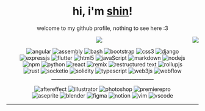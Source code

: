 
<h1 align="center">hi, i'm <a href="https://yuna0x0.com">shin</a>!</h1>
<p align="center">welcome to my github profile, nothing to see here :3</p>

<div>
  <div align="center">
    <img src="https://media.tenor.com/wv7Rwz7ePHQAAAAi/lain-iwakura.gif" align="right">
  </div>
</div>
<div align="center">
  <a>
    <img src="https://lanyard.kyrie25.dev/api/802819019631099934?imgStyle=circle&animatedDecoration=true&hideProfile=false&showDisplayName=true&showBanner=animated&bannerFilter=blur(2px)%20brightness(0.2)&waveColor=transparent&gradient=7E37F9-B48EF7-E568C4&waveSpotifyColor=transparent&borderRadius=20px&hideStatus=true&idleMessage=probably%20doing%20something%20else..." />
  </a>
  
  <p align="center"><img src="https://img.shields.io/badge/Angular-%23DD0031.svg?logo=angular&logoColor=white" alt="angular"/> <img src="https://custom-icon-badges.demolab.com/badge/Assembly-525252.svg?logo=asm-hex&logoColor=white" alt="assembly"/> <img src="https://img.shields.io/badge/Bash-121011.svg?logo=gnu-bash&logoColor=white" alt="bash"/> <img src="https://img.shields.io/badge/Bootstrap-%238511FA.svg?logo=bootstrap&logoColor=white" alt="bootstrap"/> <img src="https://img.shields.io/badge/CSS3-%231572B6.svg?logo=css3&logoColor=white" alt="css3"/> <img src="https://img.shields.io/badge/Django-%23092E20.svg?logo=django&logoColor=white" alt="django"/>
  <br>
  <img src="https://img.shields.io/badge/Express.js-%23404d59.svg?logo=express&logoColor=%2361DAFB" alt="expressjs"/> <img src="https://img.shields.io/badge/Flutter-%2302569B.svg?logo=Flutter&logoColor=white" alt="flutter"/> <img src="https://img.shields.io/badge/HTML5-%23E34F26.svg?logo=html5&logoColor=white" alt="html5"/> <img src="https://img.shields.io/badge/JavaScript-F7DF1E.svg?logo=javascript&logoColor=black" alt="javaScript" /> <img src="https://img.shields.io/badge/Markdown-%23000000.svg?logo=markdown&logoColor=white" alt="markdown"/> <img src="https://img.shields.io/badge/Node.js-43853D.svg?logo=node.js&logoColor=white" alt="nodejs"/>
  <br>
  <img src="https://img.shields.io/badge/NPM-%23CB3837.svg?logo=npm&logoColor=white" alt="npm"/> <img src="https://img.shields.io/badge/Python-14354C.svg?logo=python&logoColor=white" alt="python"/> <img src="https://img.shields.io/badge/React-%2320232a.svg?logo=react&logoColor=%2361DAFB" alt="react"/> <img src="https://img.shields.io/badge/Remix-%23000.svg?logo=remix&logoColor=white" alt="remix"/> <img src="https://img.shields.io/badge/Restructured Text-3a4148.svg?logo=readthedocs&logoColor=white" alt="restructured text"/> <img src="https://img.shields.io/badge/RollupJS-ef3335?logo=Rollup.js&logoColor=white" alt="rollupjs"/>
  <br>
  <img src="https://img.shields.io/badge/Rust-%23000000.svg?logo=rust&logoColor=white" alt="rust"/> <img src="https://img.shields.io/badge/Socket.io-black?logo=Socket.io&badgeColor=010101" alt="socketio"/> <img src="https://img.shields.io/badge/Solidity-%23363636.svg?logo=solidity&logoColor=white" alt="solidity"/> <img src="https://img.shields.io/badge/TypeScript-%23007ACC.svg?logo=typescript&logoColor=white" alt="typescript"/> <img src="https://img.shields.io/badge/web3.js-F16822?logo=web3.js&logoColor=white" alt="web3js"/> <img src="https://img.shields.io/badge/Webflow-%23146EF5.svg?logo=webflow&logoColor=white" alt="webflow"/>
  <br> __________________________________________ <br>
  
  <img src="https://img.shields.io/badge/Adobe%20After%20Effects-9999FF.svg?logo=Adobe%20After%20Effects&logoColor=white" alt="aftereffect"/> <img src="https://img.shields.io/badge/Adobe%20Illustrator-%23FF9A00.svg?logo=adobe%20illustrator&logoColor=white" alt="illustrator"/>  <img src="https://img.shields.io/badge/Adobe%20Photoshop-%2331A8FF.svg?logo=adobe%20photoshop&logoColor=white" alt="photoshop"/>  <img src="https://img.shields.io/badge/Adobe%20Premiere%20Pro-9999FF.svg?logo=Adobe%20Premiere%20Pro&logoColor=white" alt="premierepro"/>
  <br>
  <img src="https://img.shields.io/badge/Aseprite-FFFFFF?logo=Aseprite&logoColor=#7D929E" alt="aseprite"/> <img src="https://img.shields.io/badge/Blender-%23F5792A.svg?logo=blender&logoColor=white" alt="blender"/>  <img src="https://img.shields.io/badge/figma-%23F24E1E.svg?logo=Figma&logoColor=white" alt="figma"/>  <img src="https://img.shields.io/badge/Notion-%23000000.svg?logo=notion&logoColor=white" alt="notion"/> <img src="https://img.shields.io/badge/VIM-%2311AB00.svg?logo=vim&logoColor=white" alt="vim"/> <img src="https://img.shields.io/badge/Visual%20Studio%20Code-0078d7.svg?logo=visual-studio-code&logoColor=white" alt="vscode"/></p>
</div>

---

<div align="center">
  <p align="center"></p>
</div>


